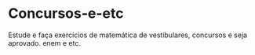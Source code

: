 # Concursos-e-etc
Estude e faça exercícios de matemática de vestibulares, concursos e seja aprovado. enem e etc.
